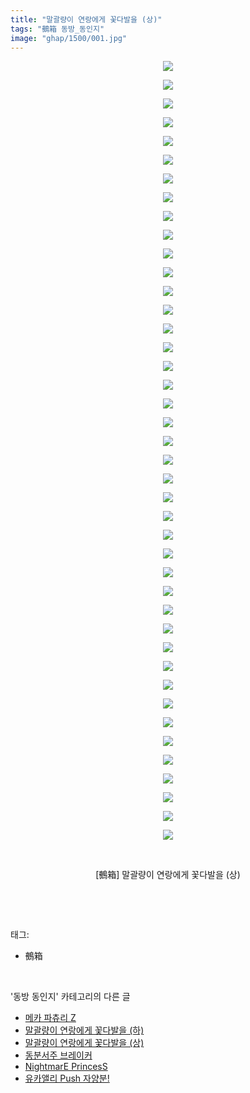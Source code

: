 ```yaml
---
title: "말괄량이 연랑에게 꽃다발을 (상)"
tags: "鵺箱 동방_동인지"
image: "ghap/1500/001.jpg"
---
```

<div class="article">
<p style="text-align: center; clear: none; float: none;"><img src="{{ site.nasurl }}/ghap/1500/001.jpg"/></p>
<p style="text-align: center; clear: none; float: none;"><img src="{{ site.nasurl }}/ghap/1500/002.jpg"/></p>
<p style="text-align: center; clear: none; float: none;"><img src="{{ site.nasurl }}/ghap/1500/003.jpg"/></p>
<p style="text-align: center; clear: none; float: none;"><img src="{{ site.nasurl }}/ghap/1500/004.jpg"/></p>
<p style="text-align: center; clear: none; float: none;"><img src="{{ site.nasurl }}/ghap/1500/005.jpg"/></p>
<p style="text-align: center; clear: none; float: none;"><img src="{{ site.nasurl }}/ghap/1500/006.jpg"/></p>
<p style="text-align: center; clear: none; float: none;"><img src="{{ site.nasurl }}/ghap/1500/007.jpg"/></p>
<p style="text-align: center; clear: none; float: none;"><img src="{{ site.nasurl }}/ghap/1500/008.jpg"/></p>
<p style="text-align: center; clear: none; float: none;"><img src="{{ site.nasurl }}/ghap/1500/009.jpg"/></p>
<p style="text-align: center; clear: none; float: none;"><img src="{{ site.nasurl }}/ghap/1500/010.jpg"/></p>
<p style="text-align: center; clear: none; float: none;"><img src="{{ site.nasurl }}/ghap/1500/011.jpg"/></p>
<p style="text-align: center; clear: none; float: none;"><img src="{{ site.nasurl }}/ghap/1500/012.jpg"/></p>
<p style="text-align: center; clear: none; float: none;"><img src="{{ site.nasurl }}/ghap/1500/013.jpg"/></p>
<p style="text-align: center; clear: none; float: none;"><img src="{{ site.nasurl }}/ghap/1500/014.jpg"/></p>
<p style="text-align: center; clear: none; float: none;"><img src="{{ site.nasurl }}/ghap/1500/015.jpg"/></p>
<p style="text-align: center; clear: none; float: none;"><img src="{{ site.nasurl }}/ghap/1500/016.jpg"/></p>
<p style="text-align: center; clear: none; float: none;"><img src="{{ site.nasurl }}/ghap/1500/017.jpg"/></p>
<p style="text-align: center; clear: none; float: none;"><img src="{{ site.nasurl }}/ghap/1500/018.jpg"/></p>
<p style="text-align: center; clear: none; float: none;"><img src="{{ site.nasurl }}/ghap/1500/019.jpg"/></p>
<p style="text-align: center; clear: none; float: none;"><img src="{{ site.nasurl }}/ghap/1500/020.jpg"/></p>
<p style="text-align: center; clear: none; float: none;"><img src="{{ site.nasurl }}/ghap/1500/021.jpg"/></p>
<p style="text-align: center; clear: none; float: none;"><img src="{{ site.nasurl }}/ghap/1500/022.jpg"/></p>
<p style="text-align: center; clear: none; float: none;"><img src="{{ site.nasurl }}/ghap/1500/023.jpg"/></p>
<p style="text-align: center; clear: none; float: none;"><img src="{{ site.nasurl }}/ghap/1500/024.jpg"/></p>
<p style="text-align: center; clear: none; float: none;"><img src="{{ site.nasurl }}/ghap/1500/025.jpg"/></p>
<p style="text-align: center; clear: none; float: none;"><img src="{{ site.nasurl }}/ghap/1500/026.jpg"/></p>
<p style="text-align: center; clear: none; float: none;"><img src="{{ site.nasurl }}/ghap/1500/027.jpg"/></p>
<p style="text-align: center; clear: none; float: none;"><img src="{{ site.nasurl }}/ghap/1500/028.jpg"/></p>
<p style="text-align: center; clear: none; float: none;"><img src="{{ site.nasurl }}/ghap/1500/029.jpg"/></p>
<p style="text-align: center; clear: none; float: none;"><img src="{{ site.nasurl }}/ghap/1500/030.jpg"/></p>
<p style="text-align: center; clear: none; float: none;"><img src="{{ site.nasurl }}/ghap/1500/031.jpg"/></p>
<p style="text-align: center; clear: none; float: none;"><img src="{{ site.nasurl }}/ghap/1500/032.jpg"/></p>
<p style="text-align: center; clear: none; float: none;"><img src="{{ site.nasurl }}/ghap/1500/033.jpg"/></p>
<p style="text-align: center; clear: none; float: none;"><img src="{{ site.nasurl }}/ghap/1500/034.jpg"/></p>
<p style="text-align: center; clear: none; float: none;"><img src="{{ site.nasurl }}/ghap/1500/035.jpg"/></p>
<p style="text-align: center; clear: none; float: none;"><img src="{{ site.nasurl }}/ghap/1500/036.jpg"/></p>
<p style="text-align: center; clear: none; float: none;"><img src="{{ site.nasurl }}/ghap/1500/037.jpg"/></p>
<p style="text-align: center; clear: none; float: none;"><img src="{{ site.nasurl }}/ghap/1500/038.jpg"/></p>
<p style="text-align: center; clear: none; float: none;"><img src="{{ site.nasurl }}/ghap/1500/039.jpg"/></p>
<p style="text-align: center; clear: none; float: none;"><img src="{{ site.nasurl }}/ghap/1500/040.jpg"/></p>
<p style="text-align: center; clear: none; float: none;"><img src="{{ site.nasurl }}/ghap/1500/041.jpg"/></p>
<p style="text-align: center; clear: none; float: none;"><img src="{{ site.nasurl }}/ghap/1500/042.jpg"/></p>
<p style="text-align: center; clear: none; float: none;"><br/></p>
<p style="text-align: center; clear: none; float: none;">[鵺箱] 말괄량이 연랑에게 꽃다발을 (상)</p>
<p><br/></p>
</div><br/>
<div class="tagTrail">
<p>태그: </p>
<ul>
<li>鵺箱</li>
</ul>
</div><br/>
<div class="another">
<p>'동방 동인지' 카테고리의 다른 글</p>
<ul>
<li><a href="/2016-08-11-ghap_1502">메카 파츄리 Z</a></li>
<li><a href="/2016-08-11-ghap_1501">말괄량이 연랑에게 꽃다발을 (하)</a></li>
<li><a href="/2016-08-11-ghap_1500">말괄량이 연랑에게 꽃다발을 (상)</a></li>
<li><a href="/2016-08-11-ghap_1498">동분서주 브레이커</a></li>
<li><a href="/2016-08-11-ghap_1497">NightmarE PrincesS</a></li>
<li><a href="/2016-08-11-ghap_1496">유카앨리 Push 자양분!</a></li>
</ul>
</div><br/>
<div class="cb_module cb_fluid">
<div class="cb_wrt cb_profile">
</div><!-- commentList close -->
</div><br/>
